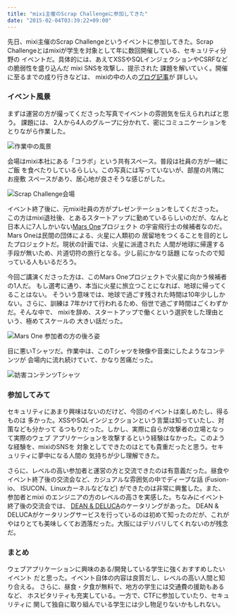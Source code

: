 ```yaml
---
title: "mixi主催のScrap Challengeに参加してきた"
date: "2015-02-04T03:39:22+09:00"
---
```


先日、mixi主催のScrap Challengeというイベントに参加してきた。Scrap
Challengeとはmixiが学生を対象として年に数回開催している、セキュリティ分野の
イベントだ。具体的には、あえてXSSやSQLインジェクションやCSRFなどの脆弱性を盛り込んだ
mixi SNSを攻撃し、提示された 課題を解いていく。開催に至るまでの成り行きなどは、
mixiの中の人の[ブログ記事](http://alpha.mixi.co.jp/entry/2014/10/29/135814)が
詳しい。

<!--more-->

### イベント風景

まずは運営の方が撮ってくださった写真でイベントの雰囲気を伝えられればと思う。
課題には、
2人から4人のグループに分かれて、密にコミュニケーションをとりながら作業した。

![作業中の風景](/images/scrap_me.jpg)

会場はmixi本社にある「コラボ」という共有スペース。普段は社員の方が一緒にご飯
を食べたりしているらしい。この写真には写っていないが、部屋の片隅にお座敷
スペースがあり、居心地が良さそうな感じがした。

![Scrap Challenge会場](/images/scrap_room.jpg)

イベント終了後に、元mixi社員の方がプレゼンテーションをしてくださった。
この方はmixi退社後、とあるスタートアップに勤めているらしいのだが、なんと
日本人に7人しかいない[Mars One](http://www.mars-one.com/)プロジェクト
の宇宙飛行士の候補者なのだ。Mars Oneは民間の団体による、火星に人類初の
居留地をつくることを目的としたプロジェクトだ。現状の計画では、火星に派遣された
人間が地球に帰還する手段が無いため、片道切符の旅行となる。少し前にかなり話題
になったので知っている人もいるだろう。

今回ご講演くださった方は、このMars Oneプロジェクトで火星に向かう候補者の1人だ。
もし選考に通り、本当に火星に旅立つことになれば、地球に帰ってくることはない。
そういう意味では、地球で過ごす残された時間は10年少ししかない。さらに、訓練は
7年かけて行われるため、俗世で過ごす時間はごくわずかだ。そんな中で、
mixiを辞め、スタートアップで働くという選択をした理由という、極めてスケールの
大きい話だった。

![Mars One 参加者の方の後ろ姿](/images/scrap_mars_one.jpg)

目に悪いTシャツだ。作業中は、このTシャツを映像や音楽にしたようなコンテンツが
会場内に流れ続けていて、かなり苦痛だった。

![妨害コンテンツTシャツ](/images/scrap_tshirt.jpg)

### 参加してみて
セキュリティにあまり興味はないのだけど、今回のイベントは楽しめたし、得るものは
多かった。XSSやSQLインジェクションという言葉は知っていたし、対策なども分かって
るつもりだった。しかし、実際に自らが攻撃者の立場となって実際のウェブ
アプリケーションを攻撃するという経験はなかった。このような経験を、mixiのSNSを
対象としてできたのはとても貴重だったと思う。セキュリティに夢中になる人間の
気持ちが少し理解できた。

さらに、レベルの高い参加者と運営の方と交流できたのは有意義だった。昼食や
イベント終了後の交流会など、カジュアルな雰囲気の中でディープな話 (Fusion-io、
ISUCON、Linuxカーネルなどなど) ができたのは非常に興奮した。また、参加者とmixi
のエンジニアの方のレベルの高さを実感した。ちなみにイベント終了後の交流会では、
[DEAN & DELUCA](http://www.deandeluca.co.jp/catering/)のケータリングがあった。
DEAN & DELUCAがケータリングサービスを行っているのは初めて知ったのだが、これが
やはりとても美味しくてお洒落だった。大阪にはデリバリしてくれないのが残念だ。

### まとめ
ウェブアプリケーションに興味のある/開発している学生に強くおすすめしたいイベント
だと思った。イベント自体の内容は良質だし、レベルの高い人間と知り合える。
さらに、昼食・夕食が無料で、地方の学生には交通費の援助もあるなど、
ホスピタリティも充実している。一方で、CTFに参加していたり、セキュリティに
関して独自に取り組んでいる学生には少し物足りないかもしれない。

